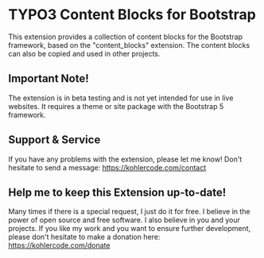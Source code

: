 # TYPO3 Content Blocks for Bootstrap

This extension provides a collection of content blocks for the Bootstrap framework, based on the "content_blocks" extension. The content blocks can also be copied and used in other projects.

## Important Note!

The extension is in beta testing and is not yet intended for use in live websites. It requires a theme or site package with the Bootstrap 5 framework.

## Support & Service

If you have any problems with the extension, please let me know! Don't hesitate to send a message: https://kohlercode.com/contact

## Help me to keep this Extension up-to-date!

Many times if there is a special request, I just do it for free. I believe in the power of open source and free software. I also believe in you and your projects. If you like my work and you want to ensure further development, please don't hesitate to make a donation here: https://kohlercode.com/donate
